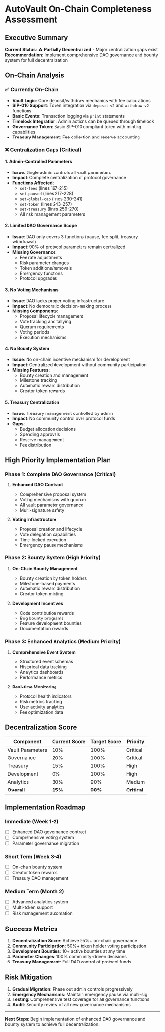 # AutoVault On-Chain Completeness Assessment

## Executive Summary

**Current Status**: ⚠️ **Partially Decentralized** - Major centralization gaps exist
**Recommendation**: Implement comprehensive DAO governance and bounty system for full decentralization

## On-Chain Analysis

### ✅ Currently On-Chain
- **Vault Logic**: Core deposit/withdraw mechanics with fee calculations
- **SIP-010 Support**: Token integration via `deposit-v2` and `withdraw-v2` functions
- **Basic Events**: Transaction logging via `print` statements
- **Timelock Integration**: Admin actions can be queued through timelock
- **Governance Token**: Basic SIP-010 compliant token with minting capabilities
- **Treasury Management**: Fee collection and reserve accounting

### ❌ Centralization Gaps (Critical)

#### 1. Admin-Controlled Parameters
- **Issue**: Single admin controls all vault parameters
- **Impact**: Complete centralization of protocol governance
- **Functions Affected**:
  - `set-fees` (lines 197-215)
  - `set-paused` (lines 217-228)
  - `set-global-cap` (lines 230-241)
  - `set-token` (lines 243-257)
  - `set-treasury` (lines 259-270)
  - All risk management parameters

#### 2. Limited DAO Governance Scope
- **Issue**: DAO only covers 3 functions (pause, fee-split, treasury withdrawal)
- **Impact**: 90% of protocol parameters remain centralized
- **Missing Governance**:
  - Fee rate adjustments
  - Risk parameter changes
  - Token additions/removals
  - Emergency functions
  - Protocol upgrades

#### 3. No Voting Mechanisms
- **Issue**: DAO lacks proper voting infrastructure
- **Impact**: No democratic decision-making process
- **Missing Components**:
  - Proposal lifecycle management
  - Vote tracking and tallying
  - Quorum requirements
  - Voting periods
  - Execution mechanisms

#### 4. No Bounty System
- **Issue**: No on-chain incentive mechanism for development
- **Impact**: Centralized development without community participation
- **Missing Features**:
  - Bounty creation and management
  - Milestone tracking
  - Automatic reward distribution
  - Creator token rewards

#### 5. Treasury Centralization
- **Issue**: Treasury management controlled by admin
- **Impact**: No community control over protocol funds
- **Gaps**:
  - Budget allocation decisions
  - Spending approvals
  - Reserve management
  - Fee distribution

## High Priority Implementation Plan

### Phase 1: Complete DAO Governance (Critical)
1. **Enhanced DAO Contract**
   - Comprehensive proposal system
   - Voting mechanisms with quorum
   - All vault parameter governance
   - Multi-signature safety

2. **Voting Infrastructure**
   - Proposal creation and lifecycle
   - Vote delegation capabilities
   - Time-locked execution
   - Emergency pause mechanisms

### Phase 2: Bounty System (High Priority)
1. **On-Chain Bounty Management**
   - Bounty creation by token holders
   - Milestone-based payments
   - Automatic reward distribution
   - Creator token minting

2. **Development Incentives**
   - Code contribution rewards
   - Bug bounty programs
   - Feature development bounties
   - Documentation rewards

### Phase 3: Enhanced Analytics (Medium Priority)
1. **Comprehensive Event System**
   - Structured event schemas
   - Historical data tracking
   - Analytics dashboards
   - Performance metrics

2. **Real-time Monitoring**
   - Protocol health indicators
   - Risk metrics tracking
   - User activity analytics
   - Fee optimization data

## Decentralization Score

| Component | Current Score | Target Score | Priority |
|-----------|---------------|--------------|----------|
| Vault Parameters | 10% | 100% | Critical |
| Governance | 20% | 100% | Critical |
| Treasury | 15% | 100% | High |
| Development | 0% | 100% | High |
| Analytics | 30% | 90% | Medium |
| **Overall** | **15%** | **98%** | **Critical** |

## Implementation Roadmap

### Immediate (Week 1-2)
- [ ] Enhanced DAO governance contract
- [ ] Comprehensive voting system
- [ ] Parameter governance migration

### Short Term (Week 3-4)
- [ ] On-chain bounty system
- [ ] Creator token rewards
- [ ] Treasury DAO management

### Medium Term (Month 2)
- [ ] Advanced analytics system
- [ ] Multi-token support
- [ ] Risk management automation

## Success Metrics

1. **Decentralization Score**: Achieve 95%+ on-chain governance
2. **Community Participation**: 50%+ token holder voting participation
3. **Development Bounties**: 10+ active bounties at any time
4. **Parameter Changes**: 100% community-driven decisions
5. **Treasury Management**: Full DAO control of protocol funds

## Risk Mitigation

1. **Gradual Migration**: Phase out admin controls progressively
2. **Emergency Mechanisms**: Maintain emergency pause via multi-sig
3. **Testing**: Comprehensive test coverage for all governance functions
4. **Audit**: Security review of all new governance mechanisms

---

**Next Steps**: Begin implementation of enhanced DAO governance and bounty system to achieve full decentralization.
